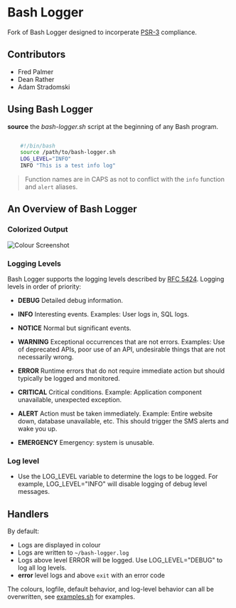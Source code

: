 # Bash Logger

Fork of Bash Logger designed to incorperate [PSR-3](http://www.php-fig.org/psr/psr-3/) compliance.

## Contributors

- Fred Palmer
- Dean Rather
- Adam Stradomski

## Using Bash Logger

**source** the *bash-logger.sh* script at the beginning of any Bash program.

``` bash

    #!/bin/bash
    source /path/to/bash-logger.sh
    LOG_LEVEL="INFO"
    INFO "This is a test info log"

```

> Function names are in CAPS as not to conflict with the `info` function and `alert` aliases.

## An Overview of Bash Logger

### Colorized Output

![Colour Screenshot](http://i.imgur.com/xnXp8VQ.png)

### Logging Levels

Bash Logger supports the logging levels described by [RFC 5424](http://tools.ietf.org/html/rfc5424). Logging levels in order of priority: 
- **DEBUG** Detailed debug information.

- **INFO** Interesting events. Examples: User logs in, SQL logs.

- **NOTICE** Normal but significant events.

- **WARNING** Exceptional occurrences that are not errors. Examples:
  Use of deprecated APIs, poor use of an API, undesirable things that are not
  necessarily wrong.

- **ERROR** Runtime errors that do not require immediate action but
  should typically be logged and monitored.

- **CRITICAL** Critical conditions. Example: Application component
  unavailable, unexpected exception.

- **ALERT** Action must be taken immediately. Example: Entire website
  down, database unavailable, etc. This should trigger the SMS alerts and wake
  you up.

- **EMERGENCY** Emergency: system is unusable.

### Log level

- Use the LOG_LEVEL variable to determine the logs to be logged. For example, LOG_LEVEL="INFO" will disable logging of debug level messages. 

## Handlers

By default:
- Logs are displayed in colour
- Logs are written to `~/bash-logger.log`
- Logs above level ERROR will be logged. Use LOG_LEVEL="DEBUG" to log all log levels. 
- **error** level logs and above `exit` with an error code

The colours, logfile, default behavior, and log-level behavior can all be overwritten, see [examples.sh](examples.sh) for examples.
